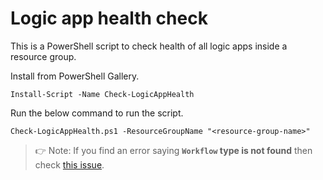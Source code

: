 # Logic app health check

This is a PowerShell script to check health of all logic apps inside a
resource group.

Install from PowerShell Gallery.

```
Install-Script -Name Check-LogicAppHealth
```

Run the below command to run the script.

```
Check-LogicAppHealth.ps1 -ResourceGroupName "<resource-group-name>"
```

> :point_right: Note: If you find an error saying **`Workflow` type is not found** then check 
> [this issue](https://github.com/Arnab-Developer/LogicAppHealthCheck/issues/1).
